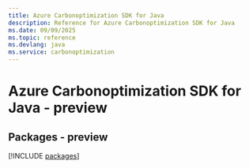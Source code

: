 ```yaml
---
title: Azure Carbonoptimization SDK for Java
description: Reference for Azure Carbonoptimization SDK for Java
ms.date: 09/09/2025
ms.topic: reference
ms.devlang: java
ms.service: carbonoptimization
---
```

# Azure Carbonoptimization SDK for Java - preview
## Packages - preview
[!INCLUDE [packages](carbonoptimization-index.md)]